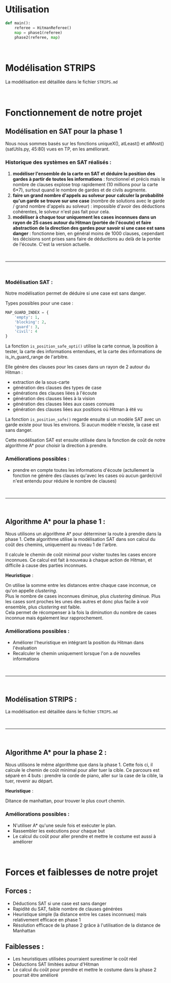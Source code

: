 
# Utilisation

```python
def main():
    referee = HitmanReferee()
    map = phase1(referee)
    phase2(referee, map)
```

<br>

# Modélisation STRIPS

La modélisation est détaillée dans le fichier ```STRIPS.md```

<br>

# Fonctionnement de notre projet


## Modélisation en SAT pour la phase 1

Nous nous sommes basés sur les fonctions uniqueX(), atLeast() et atMost() (satUtils.py, 45:80) vues en TP, en les améliorant.

### Historique des systèmes en SAT réalisés :

1. **modéliser l'ensemble de la carte en SAT et déduire la position des gardes à partir de toutes les informations** : fonctionnel et précis mais le nombre de clauses explose trop rapidement (10 millions pour la carte 6*7), surtout quand le nombre de gardes et de civils augmente.
2. **faire un grand nombre d'appels au solveur pour calculer la probabilité qu'un garde se trouve sur une case** (nombre de solutions avec le garde / grand nombre d'appels au solveur) : impossible d'avoir des déductions cohérentes, le solveur n'est pas fait pour cela.
3. **modéliser à chaque tour uniquement les cases inconnues dans un rayon de 25 cases autour du Hitman (portée de l'écoute) et faire abstraction de la direction des gardes pour savoir si une case est sans danger** : fonctionne bien, en général moins de 1000 clauses, cependant les décisions sont prises sans faire de déductions au delà de la portée de l'écoute. C'est la version actuelle.

<br>

---

<br>

### Modélisation SAT :

Notre modélisation permet de déduire si une case est sans danger.

Types possibles pour une case :
```python
MAP_GUARD_INDEX = {
    'empty': 1,
    'blocking': 2,
    'guard': 3,
    'civil': 4
}
````
La fonction ```is_position_safe_opti()``` utilise la carte connue, la position à tester, la carte des informations entendues, et la carte des informations de is_in_guard_range de l'arbitre.

Elle génère des clauses pour les cases dans un rayon de 2 autour du Hitman :
- extraction de la sous-carte
- génération des clauses des types de case
- générations des clauses liées à l'écoute
- génération des clauses liées à la vision
- génération des clauses liées aux cases connues
- génération des clauses liées aux positions où Hitman à été vu

La fonction ```is_position_safe()``` regarde ensuite si un modèle SAT avec un garde existe pour tous les environs. Si aucun modèle n'existe, la case est sans danger.

Cette modélisation SAT est ensuite utilisée dans la fonction de coût de notre algorithme A* pour choisir la direction à prendre.

### Améliorations possibles :

- prendre en compte toutes les informations d'écoute (actullement la fonction ne génère des clauses qu'avec les cases où aucun garde/civil n'est entendu pour réduire le nombre de clauses)

<br>

---

<br>

## Algorithme A* pour la phase 1 :

Nous utilisons un algorithme A* pour déterminer la route à prendre dans la phase 1. Cette algorithme utilise la modélisation SAT dans son calcul du coût des chemins, uniquement au niveau 1 de l'arbre.

Il calcule le chemin de coût minimal pour visiter toutes les cases encore inconnues. Ce calcul est fait à nouveau à chaque action de Hitman, et difficile à cause des parties inconnues.

**Heuristique** :

On utilise la somme entre les distances entre chaque case inconnue, ce qu'on appelle *clustering*. <br>
Plus le nombre de cases inconnues diminue, plus *clustering* diminue.
Plus les cases sont proches les unes des autres et donc plus facile à voir ensemble, plus *clustering* est faible. <br>
Cela permet de récompenser à la fois la diminution du nombre de cases inconnue mais également leur rapprochement.

### Améliorations possibles :
- Améliorer l'heuristique en intégrant la position du Hitman dans l'évaluation
- Recalculer le chemin uniquement lorsque l'on a de nouvelles informations

<br>

---

<br>

## Modélisation STRIPS :

La modélisation est détaillée dans le fichier ```STRIPS.md```

<br>

---

<br>

## Algorithme A* pour la phase 2 :

Nous utilisons le même algorithme que dans la phase 1. Cette fois ci, il calcule le chemin de coût minimal pour aller tuer la cible. Ce parcours est séparé en 4 buts : prendre la corde de piano, aller sur la case de la cible, la tuer, revenir au départ.

**Heuristique** :

Ditance de manhattan, pour trouver le plus court chemin.

### Améliorations possibles :
- N'utiliser A* qu'une seule fois et exécuter le plan.
- Rassembler les exécutions pour chaque but
- Le calcul du coût pour aller prendre et mettre le costume est aussi à améliorer

<br>

# Forces et faiblesses de notre projet

## Forces :

- Déductions SAT si une case est sans danger
- Rapidité du SAT, faible nombre de clauses générées
- Heuristique simple (la distance entre les cases inconnues) mais relativement efficace en phase 1
- Résolution efficace de la phase 2 grâce à l'utilisation de la distance de Manhattan

## Faiblesses :

- Les heuristiques utilisées pourraient surestimer le coût réel
- Déductions SAT limitées autour d'Hitman
- Le calcul du coût pour prendre et mettre le costume dans la phase 2 pourrait être amélioré